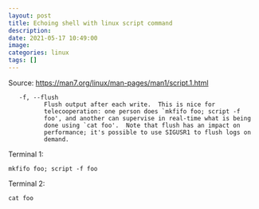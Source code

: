 ```yaml
---
layout: post
title: Echoing shell with linux script command
description:
date: 2021-05-17 10:49:00
image:
categories: linux
tags: []
---
```


Source: https://man7.org/linux/man-pages/man1/script.1.html


       -f, --flush
              Flush output after each write.  This is nice for
              telecooperation: one person does `mkfifo foo; script -f
              foo', and another can supervise in real-time what is being
              done using `cat foo'.  Note that flush has an impact on
              performance; it's possible to use SIGUSR1 to flush logs on
              demand.


Terminal 1:

    mkfifo foo; script -f foo

Terminal 2:

    cat foo
